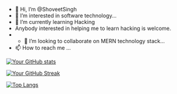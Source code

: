 - 👋 Hi, I’m @ShoveetSingh
- 👀 I’m interested in software technology...
- 🌱 I’m currently learning Hacking
- Anybody interested in helping me to learn hacking is welcome.
- - 💞️ I’m looking to collaborate on MERN technology stack...
- 📫 How to reach me ...

<!---
ShoveetSingh/ShoveetSingh is a ✨ special ✨ repository because its `README.md` (this file) appears on your GitHub profile.
You can click the Preview link to take a look at your changes.
--->


[![Your GitHub stats](https://github-readme-stats.vercel.app/api?username=ShoveetSingh&show_icons=true&count_private=true)](https://github.com/anuraghazra/github-readme-stats)

[![Your GitHub Streak](https://github-readme-streak-stats.herokuapp.com/?user=ShoveetSingh)](https://github.com/DenverCoder1/github-readme-streak-stats)

[![Top Langs](https://github-readme-stats.vercel.app/api/top-langs/?username=ShoveetSingh)](https://github.com/anuraghazra/github-readme-stats)
